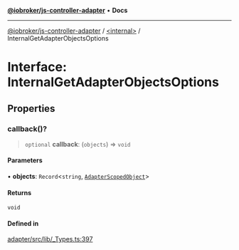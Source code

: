 [**@iobroker/js-controller-adapter**](../../README.md) • **Docs**

***

[@iobroker/js-controller-adapter](../../globals.md) / [\<internal\>](../README.md) / InternalGetAdapterObjectsOptions

# Interface: InternalGetAdapterObjectsOptions

## Properties

### callback()?

> `optional` **callback**: (`objects`) => `void`

#### Parameters

• **objects**: `Record`\<`string`, [`AdapterScopedObject`](../type-aliases/AdapterScopedObject.md)\>

#### Returns

`void`

#### Defined in

[adapter/src/lib/\_Types.ts:397](https://github.com/ioBroker/ioBroker.js-controller/blob/98c8e13a2785a2eeac3b3ee2a60dcd41754c14ad/packages/adapter/src/lib/_Types.ts#L397)
